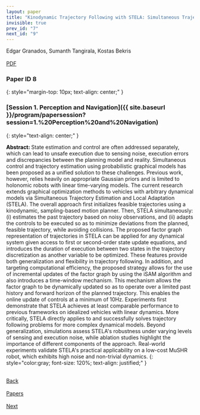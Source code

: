 ```yaml
---
layout: paper
title: "Kinodynamic Trajectory Following with STELA: Simultaneous Trajectory Estimation & Local Adaptation"
invisible: true
prev_id: "7"
next_id: "9"
---
```

<div class="paper-authors">
  <div class="paper-author-box">
    <div class="paper-author-name">Edgar Granados, Sumanth Tangirala, Kostas Bekris</div>
    <div class="paper-author-uni"></div>
  </div>
</div>

<div class="paper-pdf-modern">
  <div class="paper-menu-icon">
    <a href="https://www.roboticsproceedings.org/rss21/p008.pdf" title="Download PDF" target="_blank">
      <i class="fa fa-file-pdf-o"></i><br>
      <span class="paper-menu-label">PDF</span>
    </a>
  </div>
</div>

### Paper ID 8
{: style="margin-top: 10px; text-align: center;" }

### [Session 1. Perception and Navigation]({{ site.baseurl }}/program/papersession?session=1.%20Perception%20and%20Navigation)
{: style="text-align: center;" }

<b style="color: black;">Abstract: </b>State estimation and control are often addressed separately, which can lead to unsafe execution due to sensing noise, execution errors and discrepancies between the planning model and reality. Simultaneous control and trajectory estimation using probabilistic graphical models has been proposed as a unified solution to these challenges. Previous work, however, relies heavily on appropriate Gaussian priors and is limited to holonomic robots with linear time-varying models. The current research extends graphical optimization methods to vehicles with arbitrary dynamical models via Simultaneous Trajectory Estimation and Local Adaptation (STELA). The overall approach first initializes feasible trajectories using a kinodynamic, sampling-based motion planner. Then, STELA simultaneously: (i) estimates the past trajectory based on noisy observations, and (ii) adapts the controls to be executed so as to minimize deviations from the planned, feasible trajectory, while avoiding collisions. The proposed factor graph representation of trajectories in STELA can be applied for any dynamical system given access to first or second-order state update equations, and introduces the duration of execution between two states in the trajectory discretization as another variable to be optimized. These features provide both generalization and flexibility in trajectory following. In addition, and targeting computational efficiency, the proposed strategy allows for the use of incremental updates of the factor graph by using the iSAM algorithm and also introduces a time-window mechanism. This mechanism allows the factor graph to be dynamically updated so as to operate over a limited past history and forward horizon of the planned trajectory. This enables the online update of controls at a minimum of 10Hz. Experiments first demonstrate that STELA achieves at least comparable performance to previous frameworks on idealized vehicles with linear dynamics. More critically, STELA directly applies to and successfully solves trajectory following problems for more complex dynamical models. Beyond generalization, simulations assess STELA's robustness under varying levels of sensing and execution noise, while ablation studies highlight the importance of different components of the approach. Real-world experiments validate STELA's practical applicability on a low-cost MuSHR robot, which exhibits high noise and non-trivial dynamics.
{: style="color:gray; font-size: 120%; text-align: justified;" }

<div class="paper-menu">
  <div class="paper-menu-inner">
    <a href="{{ site.baseurl }}/program/papers/7/" title="Previous Paper">
            <div class="paper-menu-icon">
                <i class="fa fa-chevron-left"></i><br>
                <span class="paper-menu-label">Back</span>
            </div>
        </a>
    <a href="{{ site.baseurl }}/program/papers" title="All Papers">
      <div class="paper-menu-icon">
        <i class="fa fa-list"></i><br>
        <span class="paper-menu-label">Papers</span>
      </div>
    </a>
    <a href="{{ site.baseurl }}/program/papers/9/" title="Next Paper">
            <div class="paper-menu-icon">
                <i class="fa fa-chevron-right"></i><br>
                <span class="paper-menu-label">Next</span>
            </div>
        </a>
  </div>
</div>
